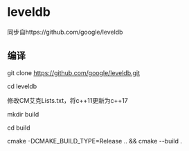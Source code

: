 # leveldb

同步自https://github.com/google/leveldb

## 编译

git clone https://github.com/google/leveldb.git

cd leveldb

修改CM艾克Lists.txt，将c++11更新为c++17

mkdir build

cd build

cmake -DCMAKE_BUILD_TYPE=Release .. && cmake --build .

